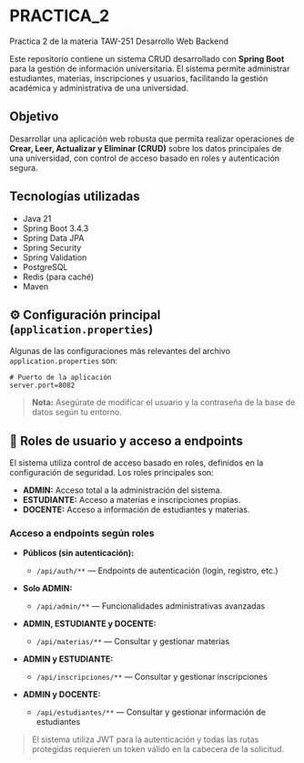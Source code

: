 # PRACTICA_2
Practica 2 de la materia TAW-251 Desarrollo Web Backend

Este repositorio contiene un sistema CRUD desarrollado con **Spring Boot** para la gestión de información universitaria. El sistema permite administrar estudiantes, materias, inscripciones y usuarios, facilitando la gestión académica y administrativa de una universidad.

## Objetivo

Desarrollar una aplicación web robusta que permita realizar operaciones de **Crear, Leer, Actualizar y Eliminar (CRUD)** sobre los datos principales de una universidad, con control de acceso basado en roles y autenticación segura.

## Tecnologías utilizadas

- Java 21
- Spring Boot 3.4.3
- Spring Data JPA
- Spring Security
- Spring Validation
- PostgreSQL
- Redis (para caché)
- Maven

## ⚙️ Configuración principal (`application.properties`)

Algunas de las configuraciones más relevantes del archivo `application.properties` son:

```properties
# Puerto de la aplicación
server.port=8082
```

> **Nota:** Asegúrate de modificar el usuario y la contraseña de la base de datos según tu entorno.

## 👤 Roles de usuario y acceso a endpoints

El sistema utiliza control de acceso basado en roles, definidos en la configuración de seguridad. Los roles principales son:

- **ADMIN:** Acceso total a la administración del sistema.
- **ESTUDIANTE:** Acceso a materias e inscripciones propias.
- **DOCENTE:** Acceso a información de estudiantes y materias.

### Acceso a endpoints según roles

- **Públicos (sin autenticación):**
  - `/api/auth/**` — Endpoints de autenticación (login, registro, etc.)
    
- **Solo ADMIN:**
  - `/api/admin/**` — Funcionalidades administrativas avanzadas

- **ADMIN, ESTUDIANTE y DOCENTE:**
  - `/api/materias/**` — Consultar y gestionar materias

- **ADMIN y ESTUDIANTE:**
  - `/api/inscripciones/**` — Consultar y gestionar inscripciones

- **ADMIN y DOCENTE:**
  - `/api/estudiantes/**` — Consultar y gestionar información de estudiantes

> El sistema utiliza JWT para la autenticación y todas las rutas protegidas requieren un token válido en la cabecera de la solicitud.